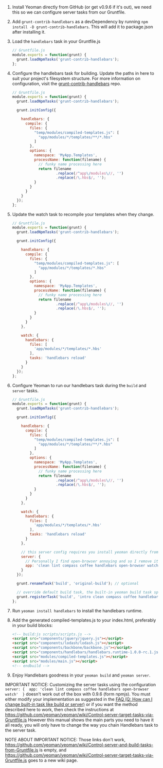 1. Install Yeoman directly from GitHub (or get v0.9.6 if it's out), we need this so we can configure server tasks from our Gruntfile.

2. Add `grunt-contrib-handlebars` as a devDependency by running `npm install -D grunt-contrib-handlebars`. This will add it to package.json after installing it.

3. Load the `handlebars` task in your Gruntfile.js

    ```javascript
    // Gruntfile.js
    module.exports = function(grunt) {
      grunt.loadNpmTasks('grunt-contrib-handlebars');
    };
    ```

4. Configure the handlebars task for building. Update the paths in here to suit your project's filesystem structure. For more information on configuration, visit the [grunt-contrib-handlebars](https://github.com/gruntjs/grunt-contrib-handlebars) repo.

    ```javascript
    // Gruntfile.js
    module.exports = function(grunt) {
      grunt.loadNpmTasks('grunt-contrib-handlebars');

      grunt.initConfig({

        handlebars: {
          compile: {
            files: {
              "temp/modules/compiled-templates.js": [
                "app/modules/*/templates/**/*.hbs"
              ]
            },
            options: {
              namespace: 'MyApp.Templates',
              processName: function(filename) {
                // funky name processing here
                return filename
                        .replace(/^app\/modules\//, '')
                        .replace(/\.hbs$/, '');
              }
            }
          }
        }
      });
    };
    ```

5. Update the watch task to recompile your templates when they change.

    ```javascript
    // Gruntfile.js
    module.exports = function(grunt) {
      grunt.loadNpmTasks('grunt-contrib-handlebars');

      grunt.initConfig({

        handlebars: {
          compile: {
            files: {
              "temp/modules/compiled-templates.js": [
                "app/modules/*/templates/*.hbs"
              ]
            },
            options: {
              namespace: 'MyApp.Templates',
              processName: function(filename) {
                // funky name processing here
                return filename
                        .replace(/^app\/modules\//, '')
                        .replace(/\.hbs$/, '');
              }
            }
          }
        },

        watch: {
          handlebars: {
            files: [
              'app/modules/*/templates/*.hbs'
            ],
            tasks: 'handlebars reload'
          }
        }
      });
    };
    ```

6. Configure Yeoman to run our handlebars task during the `build` and `server` tasks.

    ```javascript
    // Gruntfile.js
    module.exports = function(grunt) {
      grunt.loadNpmTasks('grunt-contrib-handlebars');

      grunt.initConfig({

        handlebars: {
          compile: {
            files: {
              "temp/modules/compiled-templates.js": [
                "app/modules/*/templates/**/*.hbs"
              ]
            },
            options: {
              namespace: 'MyApp.Templates',
              processName: function(filename) {
                // funky name processing here
                return filename
                        .replace(/^app\/modules\//, '')
                        .replace(/\.hbs$/, '');
              }
            }
          }
        },

        watch: {
          handlebars: {
            files: [
              'app/modules/*/templates/*.hbs'
            ],
            tasks: 'handlebars reload'
          }
        },

        // this server config requires you install yeoman directly from GitHub, it won't work for Yeoman <=0.9.5
        server: {
          // Personally I find open-browser annoying and so I remove it
          app: 'clean lint compass coffee handlebars open-browser watch'
        }
      });

      grunt.renameTask('build', 'original-build'); // optional

      // override default build task, the built-in yeoman build task spits out all the tasks it runs in your command line
      grunt.registerTask('build', 'intro clean compass coffee handlebars mkdirs usemin-handler rjs concat css min img rev usemin manifest copy time');
    };
    ```
7. Run `yeoman install handlebars` to install the handlebars runtime.

8. Add the generated compiled-templates.js to your index.html, preferably in your build blocks:

    ```html
    <!-- build:js scripts/scripts.js -->
    <script src="components/jquery/jquery.js"></script>
    <script src="components/lodash/lodash.js"></script>
    <script src="components/backbone/backbone.js"></script>
    <script src="components/handlebars/handlebars.runtime-1.0.0-rc.1.js"></script>
    <script src="modules/compiled-templates.js"></script>
    <script src="modules/main.js"></script>
    <!-- endbuild -->
    ```

9. Enjoy Handlebars goodness in your `yeoman build` and `yeoman server`.

IMPORTANT NOTICE: Customizing the server tasks using the configuration ``server: {  app: 'clean lint compass coffee handlebars open-browser watch'  }`` doesn't work out of the box with 0.9.6 (form npmjs). You must either modify your implementation as suggested in the [FAQ (Q: How can I change built-in task like build or server)](https://github.com/yeoman/yeoman/wiki/Additional-FAQ) or if you want the method described here to work, then check the instructions at https://github.com/yeoman/yeoman/wiki/Control-server-target-tasks-via-Gruntfile.js However this manual shows the main parts you need to have it all ready, you will only have to change the way you chain Handlebars task to the server task.

NOTE ABOUT IMPORTANT NOTICE: Those links don't work, https://github.com/yeoman/yeoman/wiki/Control-server-and-build-tasks-from-Gruntfile.js is empty, and https://github.com/yeoman/yeoman/wiki/Control-server-target-tasks-via-Gruntfile.js goes to a new wiki page.